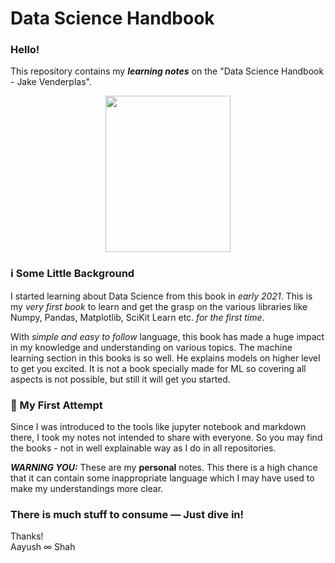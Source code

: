 # Data Science Handbook

### Hello!
This repository contains my ***learning notes*** on the "Data Science Handbook - Jake Venderplas".

<p align="center">
  <img src="https://i.imgur.com/13rS8Cv.jpg" width=200 height=250>
</p>

### ℹ️ Some Little Background
I started learning about Data Science from this book in *early 2021*. This is my *very first book* to learn and get the grasp on the various libraries like Numpy, Pandas, Matplotlib, SciKit Learn etc. *for the first time*. 

With *simple and easy to follow* language, this book has made a huge impact in my knowledge and understanding on various topics. The machine learning section in this books is so well. He explains models on higher level to get you excited. It is not a book specially made for ML so covering all aspects is not possible, but still it will get you started.

### 😬 My First Attempt
Since I was introduced to the tools like jupyter notebook and markdown there, I took my notes not intended to share with everyone. So you may find the books - not in well explainable way as I do in all repositories. 

***WARNING YOU:*** These are my **personal** notes. This there is a high chance that it can contain some inappropriate language which I may have used to make my understandings more clear. 

### There is much stuff to consume — Just dive in!

Thanks!<br>
Aayush ∞ Shah
